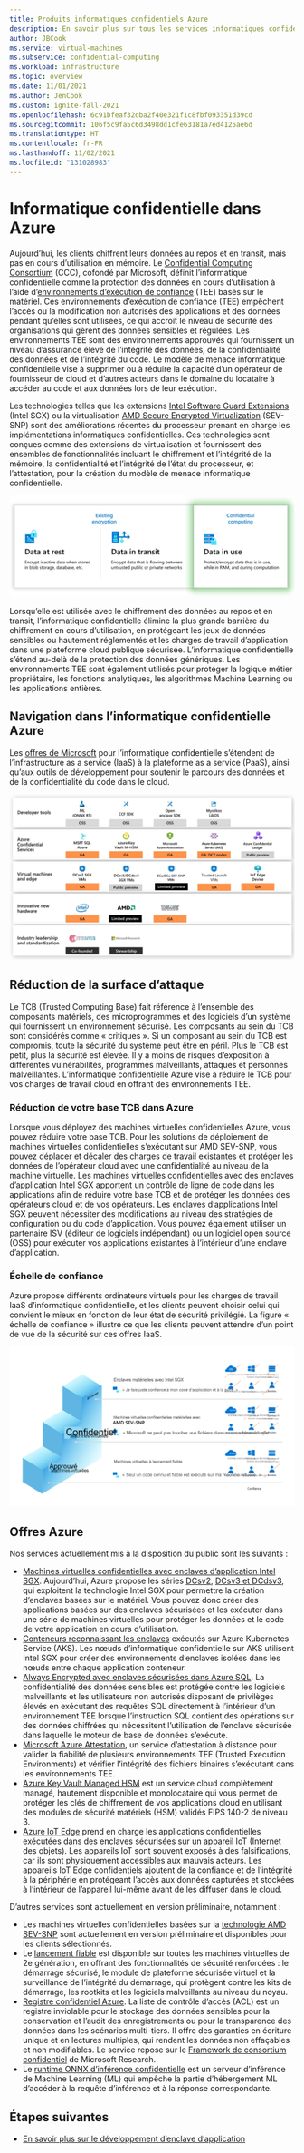 ```yaml
---
title: Produits informatiques confidentiels Azure
description: En savoir plus sur tous les services informatiques confidentiels fournis par Azure
author: JBCook
ms.service: virtual-machines
ms.subservice: confidential-computing
ms.workload: infrastructure
ms.topic: overview
ms.date: 11/01/2021
ms.author: JenCook
ms.custom: ignite-fall-2021
ms.openlocfilehash: 6c91bfeaf32dba2f40e321f1c8fbf093351d39cd
ms.sourcegitcommit: 106f5c9fa5c6d3498dd1cfe63181a7ed4125ae6d
ms.translationtype: HT
ms.contentlocale: fr-FR
ms.lasthandoff: 11/02/2021
ms.locfileid: "131028983"
---
```

# <a name="confidential-computing-on-azure"></a>Informatique confidentielle dans Azure

Aujourd’hui, les clients chiffrent leurs données au repos et en transit, mais pas en cours d’utilisation en mémoire. Le [Confidential Computing Consortium](https://confidentialcomputing.io/) (CCC), cofondé par Microsoft, définit l’informatique confidentielle comme la protection des données en cours d’utilisation à l’aide d’[environnements d’exécution de confiance](https://en.wikipedia.org/wiki/Trusted_execution_environment) (TEE) basés sur le matériel. Ces environnements d’exécution de confiance (TEE) empêchent l’accès ou la modification non autorisés des applications et des données pendant qu’elles sont utilisées, ce qui accroît le niveau de sécurité des organisations qui gèrent des données sensibles et régulées. Les environnements TEE sont des environnements approuvés qui fournissent un niveau d’assurance élevé de l’intégrité des données, de la confidentialité des données et de l’intégrité du code. Le modèle de menace informatique confidentielle vise à supprimer ou à réduire la capacité d’un opérateur de fournisseur de cloud et d’autres acteurs dans le domaine du locataire à accéder au code et aux données lors de leur exécution.

Les technologies telles que les extensions [Intel Software Guard Extensions](https://www.intel.com.au/content/www/au/en/architecture-and-technology/software-guard-extensions-enhanced-data-protection.html) (Intel SGX) ou la virtualisation [AMD Secure Encrypted Virtualization](https://www.amd.com/en/processors/amd-secure-encrypted-virtualization) (SEV-SNP) sont des améliorations récentes du processeur prenant en charge les implémentations informatiques confidentielles. Ces technologies sont conçues comme des extensions de virtualisation et fournissent des ensembles de fonctionnalités incluant le chiffrement et l’intégrité de la mémoire, la confidentialité et l’intégrité de l’état du processeur, et l’attestation, pour la création du modèle de menace informatique confidentielle.

![Graphique des trois états de la protection des données, avec les données informatiques confidentielles utilisées en surbrillance.](media/overview-azure-products/three-states.jpg)

Lorsqu’elle est utilisée avec le chiffrement des données au repos et en transit, l’informatique confidentielle élimine la plus grande barrière du chiffrement en cours d’utilisation, en protégeant les jeux de données sensibles ou hautement réglementés et les charges de travail d’application dans une plateforme cloud publique sécurisée. L’informatique confidentielle s’étend au-delà de la protection des données génériques. Les environnements TEE sont également utilisés pour protéger la logique métier propriétaire, les fonctions analytiques, les algorithmes Machine Learning ou les applications entières.

## <a name="navigating-azure-confidential-computing"></a>Navigation dans l’informatique confidentielle Azure

Les [offres de Microsoft](https://aka.ms/azurecc) pour l’informatique confidentielle s’étendent de l’infrastructure as a service (IaaS) à la plateforme as a service (PaaS), ainsi qu’aux outils de développement pour soutenir le parcours des données et de la confidentialité du code dans le cloud.

![Capture d’écran de la pile informatique confidentielle Azure, montrant les outils et les services.](media/overview-azure-products/acc-stack.jpg)

## <a name="reducing-the-attack-surface"></a>Réduction de la surface d’attaque
Le TCB (Trusted Computing Base) fait référence à l’ensemble des composants matériels, des microprogrammes et des logiciels d’un système qui fournissent un environnement sécurisé. Les composants au sein du TCB sont considérés comme « critiques ». Si un composant au sein du TCB est compromis, toute la sécurité du système peut être en péril. Plus le TCB est petit, plus la sécurité est élevée. Il y a moins de risques d’exposition à différentes vulnérabilités, programmes malveillants, attaques et personnes malveillantes. L’informatique confidentielle Azure vise à réduire le TCB pour vos charges de travail cloud en offrant des environnements TEE. 

### <a name="reducing-your-tcb-in-azure"></a>Réduction de votre base TCB dans Azure

Lorsque vous déployez des machines virtuelles confidentielles Azure, vous pouvez réduire votre base TCB. Pour les solutions de déploiement de machines virtuelles confidentielles s’exécutant sur AMD SEV-SNP, vous pouvez déplacer et décaler des charges de travail existantes et protéger les données de l’opérateur cloud avec une confidentialité au niveau de la machine virtuelle. Les machines virtuelles confidentielles avec des enclaves d’application Intel SGX apportent un contrôle de ligne de code dans les applications afin de réduire votre base TCB et de protéger les données des opérateurs cloud et de vos opérateurs.  Les enclaves d’applications Intel SGX peuvent nécessiter des modifications au niveau des stratégies de configuration ou du code d’application.  Vous pouvez également utiliser un partenaire ISV (éditeur de logiciels indépendant) ou un logiciel open source (OSS) pour exécuter vos applications existantes à l’intérieur d’une enclave d’application. 

### <a name="trust-ladder"></a>Échelle de confiance

Azure propose différents ordinateurs virtuels pour les charges de travail IaaS d’informatique confidentielle, et les clients peuvent choisir celui qui convient le mieux en fonction de leur état de sécurité privilégié. La figure « échelle de confiance » illustre ce que les clients peuvent attendre d’un point de vue de la sécurité sur ces offres IaaS.

![Capture d’écran de l’échelle de confiance d’Azure, montrant les enclaves Intel SGX en haut.](media/overview-azure-products/trust-ladder.png)

## <a name="azure-offerings"></a>Offres Azure

Nos services actuellement mis à la disposition du public sont les suivants :

- [Machines virtuelles confidentielles avec enclaves d’application Intel SGX](confidential-computing-enclaves.md). Aujourd’hui, Azure propose les séries [DCsv2](../virtual-machines/dcv2-series.md), [DCsv3 et DCdsv3](../virtual-machines/dcv3-series.md), qui exploitent la technologie Intel SGX pour permettre la création d’enclaves basées sur le matériel. Vous pouvez donc créer des applications basées sur des enclaves sécurisées et les exécuter dans une série de machines virtuelles pour protéger les données et le code de votre application en cours d’utilisation.
- [Conteneurs reconnaissant les enclaves](enclave-aware-containers.md) exécutés sur Azure Kubernetes Service (AKS). Les nœuds d’informatique confidentielle sur AKS utilisent Intel SGX pour créer des environnements d’enclaves isolées dans les nœuds entre chaque application conteneur.
- [Always Encrypted avec enclaves sécurisées dans Azure SQL](/sql/relational-databases/security/encryption/always-encrypted-enclaves). La confidentialité des données sensibles est protégée contre les logiciels malveillants et les utilisateurs non autorisés disposant de privilèges élevés en exécutant des requêtes SQL directement à l’intérieur d’un environnement TEE lorsque l’instruction SQL contient des opérations sur des données chiffrées qui nécessitent l’utilisation de l’enclave sécurisée dans laquelle le moteur de base de données s’exécute.
- [Microsoft Azure Attestation](../attestation/overview.md), un service d’attestation à distance pour valider la fiabilité de plusieurs environnements TEE (Trusted Execution Environments) et vérifier l’intégrité des fichiers binaires s’exécutant dans les environnements TEE.
- [Azure Key Vault Managed HSM](/azure/key-vault/managed-hsm/) est un service cloud complètement managé, hautement disponible et monolocataire qui vous permet de protéger les clés de chiffrement de vos applications cloud en utilisant des modules de sécurité matériels (HSM) validés FIPS 140-2 de niveau 3.
- [Azure IoT Edge](../iot-edge/deploy-confidential-applications.md) prend en charge les applications confidentielles exécutées dans des enclaves sécurisées sur un appareil IoT (Internet des objets). Les appareils IoT sont souvent exposés à des falsifications, car ils sont physiquement accessibles aux mauvais acteurs. Les appareils IoT Edge confidentiels ajoutent de la confiance et de l’intégrité à la périphérie en protégeant l’accès aux données capturées et stockées à l’intérieur de l’appareil lui-même avant de les diffuser dans le cloud.

D’autres services sont actuellement en version préliminaire, notamment :

- Les machines virtuelles confidentielles basées sur la [technologie AMD SEV-SNP](https://azure.microsoft.com/blog/azure-and-amd-enable-lift-and-shift-confidential-computing/) sont actuellement en version préliminaire et disponibles pour les clients sélectionnés.
- Le [lancement fiable](../virtual-machines/trusted-launch.md) est disponible sur toutes les machines virtuelles de 2e génération, en offrant des fonctionnalités de sécurité renforcées : le démarrage sécurisé, le module de plateforme sécurisée virtuel et la surveillance de l’intégrité du démarrage, qui protègent contre les kits de démarrage, les rootkits et les logiciels malveillants au niveau du noyau.
- [Registre confidentiel Azure](../confidential-ledger/overview.md). La liste de contrôle d’accès (ACL) est un registre inviolable pour le stockage des données sensibles pour la conservation et l’audit des enregistrements ou pour la transparence des données dans les scénarios multi-tiers. Il offre des garanties en écriture unique et en lectures multiples, qui rendent les données non effaçables et non modifiables. Le service repose sur le [Framework de consortium confidentiel](https://www.microsoft.com/research/project/confidential-consortium-framework/) de Microsoft Research.
- Le [runtime ONNX d’inférence confidentielle](https://github.com/microsoft/onnx-server-openenclave) est un serveur d’inférence de Machine Learning (ML) qui empêche la partie d’hébergement ML d’accéder à la requête d’inférence et à la réponse correspondante.

## <a name="next-steps"></a>Étapes suivantes

- [En savoir plus sur le développement d’enclave d’application](application-development.md)
